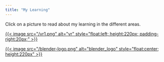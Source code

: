 ```yaml
---
title: "My Learning"
---
```


Click on a picture to read about my learning in the different areas.

[{{< image src="/vr1.png" alt="vr" style="float:left; height:220px; padding-right:20px;" >}}](../vr/vr)

[{{< image src="/blender-logo.png" alt="blender_logo" style="float:center; height:220px" >}}](../beginning-vr)

<!-- {{< youtube w7Ft2ymGmfc >}} -->